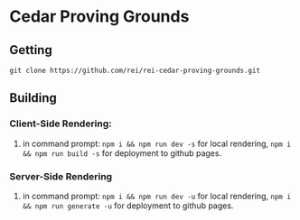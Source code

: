 # Cedar Proving Grounds

## Getting

```git clone https://github.com/rei/rei-cedar-proving-grounds.git```

## Building
### Client-Side Rendering:

1. in command prompt: `npm i && npm run dev -s` for local rendering, `npm i && npm run build -s` for deployment to github pages.

### Server-Side Rendering
1. in command prompt: `npm i && npm run dev -u` for local rendering, `npm i && npm run generate -u` for deployment to github pages.